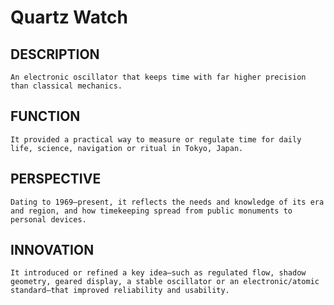 # Quartz Watch

 ## DESCRIPTION
    An electronic oscillator that keeps time with far higher precision than classical mechanics.

 ## FUNCTION
    It provided a practical way to measure or regulate time for daily life, science, navigation or ritual in Tokyo, Japan.

## PERSPECTIVE
    Dating to 1969–present, it reflects the needs and knowledge of its era and region, and how timekeeping spread from public monuments to personal devices.

 ## INNOVATION
    It introduced or refined a key idea—such as regulated flow, shadow geometry, geared display, a stable oscillator or an electronic/atomic standard—that improved reliability and usability.
